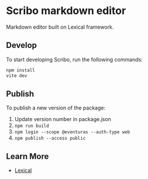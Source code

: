 # Scribo markdown editor

Markdown editor built on Lexical framework.

## Develop

To start developing Scribo, run the following commands:

```bash
npm install
vite dev
````

## Publish

To publish a new version of the package:

1. Update version number in package.json
1. `npm run build`
1. `npm login --scope @eventuras --auth-type web`
1. `npm publish --access public`

## Learn More

- [Lexical](https://lexical.dev/)
